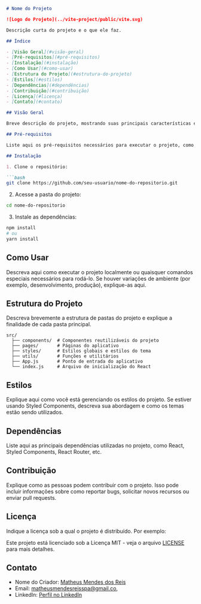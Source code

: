 
```markdown
# Nome do Projeto

![Logo do Projeto](../vite-project/public/vite.svg)

Descrição curta do projeto e o que ele faz.

## Índice

- [Visão Geral](#visão-geral)
- [Pré-requisitos](#pré-requisitos)
- [Instalação](#instalação)
- [Como Usar](#como-usar)
- [Estrutura do Projeto](#estrutura-do-projeto)
- [Estilos](#estilos)
- [Dependências](#dependências)
- [Contribuição](#contribuição)
- [Licença](#licença)
- [Contato](#contato)

## Visão Geral

Breve descrição do projeto, mostrando suas principais características e funcionalidades.

## Pré-requisitos

Liste aqui os pré-requisitos necessários para executar o projeto, como Node.js, Yarn ou NPM.

## Instalação

1. Clone o repositório:

```bash
git clone https://github.com/seu-usuario/nome-do-repositorio.git
```

2. Acesse a pasta do projeto:

```bash
cd nome-do-repositorio
```

3. Instale as dependências:

```bash
npm install
# ou
yarn install
```

## Como Usar

Descreva aqui como executar o projeto localmente ou quaisquer comandos especiais necessários para rodá-lo. Se houver variações de ambiente (por exemplo, desenvolvimento, produção), explique-as aqui.

## Estrutura do Projeto

Descreva brevemente a estrutura de pastas do projeto e explique a finalidade de cada pasta principal.

```
src/
  ├── components/  # Componentes reutilizáveis do projeto
  ├── pages/       # Páginas do aplicativo
  ├── styles/      # Estilos globais e estilos do tema
  ├── utils/       # Funções e utilitários
  ├── App.js       # Ponto de entrada do aplicativo
  └── index.js     # Arquivo de inicialização do React
```

## Estilos

Explique aqui como você está gerenciando os estilos do projeto. Se estiver usando Styled Components, descreva sua abordagem e como os temas estão sendo utilizados.

## Dependências

Liste aqui as principais dependências utilizadas no projeto, como React, Styled Components, React Router, etc.

## Contribuição

Explique como as pessoas podem contribuir com o projeto. Isso pode incluir informações sobre como reportar bugs, solicitar novos recursos ou enviar pull requests.

## Licença

Indique a licença sob a qual o projeto é distribuído. Por exemplo:

Este projeto está licenciado sob a Licença MIT - veja o arquivo [LICENSE](LICENSE) para mais detalhes.

## Contato

- Nome do Criador: [Matheus Mendes dos Reis](https://github.com/MathMendesReis)
- Email: matheusmendesreisspa@gmail.co,
- LinkedIn: [Perfil no LinkedIn](https://www.linkedin.com/in/matheus-mendes-reis/)
```

